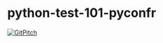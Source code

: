 # python-test-101-pyconfr

[![GitPitch](https://gitpitch.com/assets/badge.svg)](https://gitpitch.com/Lothiraldan/python-test-101-pyconfr/master?grs=github&t=sky)
